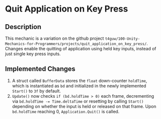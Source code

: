 # Quit Application on Key Press

## Description
This mechanic is a variation on the github project `t4guw/100-Unity-Mechanics-for-Programmers/projects/quit_application_on_key_press/`.  Changes enable the quitting of application using held key inputs, instead of just single key press inputs.

## Implemented Changes
1. A struct called `BufferData` stores the `float` down-counter `holdTime`, which is instantiated as `bd` and initialized in the newly implemented `Start()` to `3f` by default.
2. `Update()` now checks `if (bd.holdTime > 0)` each frame, decrementing via `bd.holdTime -= Time.deltaTime` or resetting by calling `Start()` depending on whether the input is held or released on that frame.  Upon `bd.holdTime` reaching 0, `Application.Quit()` is called.
